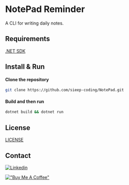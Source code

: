 # NotePad Reminder

A CLI for writing daily notes.

## Requirements

[.NET SDK](https://dotnet.microsoft.com/download/visual-studio-sdks)

## Install & Run

#### Clone the repository

```bash
git clone https://github.com/sieep-coding/NotePad.git
```
#### Build and then run

```bash
dotnet build && dotnet run
```

## License

[LICENSE](License)

## Contact

[![Linkedin](https://img.shields.io/badge/LinkedIn-0077B5?style=for-the-badge&logo=linkedin&logoColor=white)](https://www.linkedin.com/in/nick-s-694241139/)

[!["Buy Me A Coffee"](https://www.buymeacoffee.com/assets/img/custom_images/orange_img.png)](https://www.buymeacoffee.com/nickstambaugh)